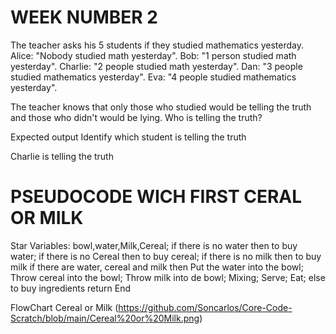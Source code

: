 # WEEK NUMBER 2
The teacher asks his 5 students if they studied mathematics yesterday.
Alice: "Nobody studied math yesterday".
Bob: "1 person studied math yesterday".
Charlie: "2 people studied math yesterday".
Dan: "3 people studied mathematics yesterday".
Eva: "4 people studied mathematics yesterday".

The teacher knows that only those who studied would be telling the truth and those who didn't would be lying. Who is telling the truth?

Expected output
Identify which student is telling the truth

Charlie is telling the truth

# PSEUDOCODE WICH FIRST CERAL OR MILK
Star
Variables: bowl,water,Milk,Cereal;
if there is no water then
to buy water;
if there is no Cereal then
to buy cereal;
if there is no milk then
to buy milk
if there are water, cereal and milk then
Put the water into the bowl;
Throw cereal into the bowl;
Throw milk into de bowl;
Mixing;
Serve;
Eat;
else
to buy ingredients
return
End

FlowChart Cereal or Milk
(https://github.com/Soncarlos/Core-Code-Scratch/blob/main/Cereal%20or%20Milk.png)
